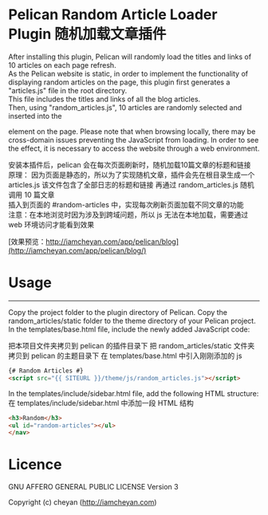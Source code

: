 # Pelican Random Article Loader Plugin 随机加载文章插件
After installing this plugin, Pelican will randomly load the titles and links of 10 articles on each page refresh.  
As the Pelican website is static, in order to implement the functionality of displaying random articles on the page, this plugin first generates a "articles.js" file in the root directory.  
This file includes the titles and links of all the blog articles.  
Then, using "random_articles.js", 10 articles are randomly selected and inserted into the <ul id="random-articles"></ul> element on the page.
Please note that when browsing locally, there may be cross-domain issues preventing the JavaScript from loading. In order to see the effect, it is necessary to access the website through a web environment.

安装本插件后，pelican 会在每次页面刷新时，随机加载10篇文章的标题和链接  
原理：
因为页面是静态的，所以为了实现随机文章，插件会先在根目录生成一个 articles.js
该文件包含了全部日志的标题和链接
再通过 random_articles.js 随机调用 10 篇文章  
插入到页面的 #random-articles 中，实现每次刷新页面加载不同文章的功能  
注意：在本地浏览时因为涉及到跨域问题，所以 js 无法在本地加载，需要通过 web 环境访问才能看到效果

[效果预览：http://iamcheyan.com/app/pelican/blog](http://iamcheyan.com/app/pelican/blog/)

# Usage
-----
Copy the project folder to the plugin directory of Pelican. 
Copy the random_articles/static folder to the theme directory of your Pelican project. 
In the templates/base.html file, include the newly added JavaScript code: 

把本项目文件夹拷贝到 pelican 的插件目录下 
把 random_articles/static 文件夹拷贝到 pelican 的主题目录下 
在 templates/base.html 中引入刚刚添加的 js 

```html
{# Random Articles #}
<script src="{{ SITEURL }}/theme/js/random_articles.js"></script>
```
In the templates/include/sidebar.html file, add the following HTML structure: 
在 templates/include/sidebar.html 中添加一段 HTML 结构 
```html
<h3>Random</h3>
<ul id="random-articles"></ul>
</nav>
```

# Licence
GNU AFFERO GENERAL PUBLIC LICENSE Version 3

Copyright (c) cheyan (http://iamcheyan.com)